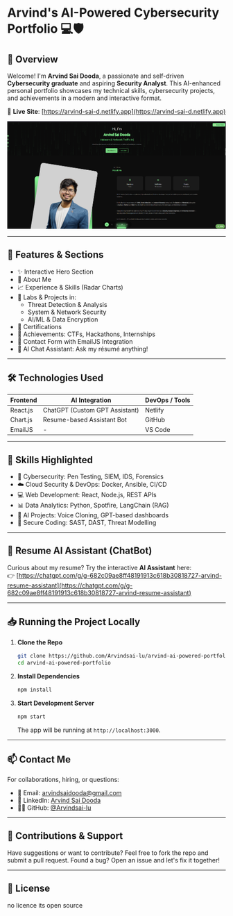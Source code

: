 # Arvind's AI-Powered Cybersecurity Portfolio 💻🛡️

## 🔎 Overview

Welcome! I'm **Arvind Sai Dooda**, a passionate and self-driven **Cybersecurity graduate** and aspiring **Security Analyst**. This AI-enhanced personal portfolio showcases my technical skills, cybersecurity projects, and achievements in a modern and interactive format.

🚀 **Live Site**: [https://arvind-sai-d.netlify.app](https://arvind-sai-d.netlify.app)

![Preview](https://raw.githubusercontent.com/Arvindsai-lu/arvind-ai-powered-portfolio/main/src/assets/preview.png)

---

## 📂 Features & Sections

- ✨ Interactive Hero Section
- 🧠 About Me
- 📈 Experience & Skills (Radar Charts)
- 🧰 Labs & Projects in:
  - Threat Detection & Analysis
  - System & Network Security
  - AI/ML & Data Encryption
- 📜 Certifications
- 🎯 Achievements: CTFs, Hackathons, Internships
- 📇 Contact Form with EmailJS Integration
- 🤖 AI Chat Assistant: Ask my résumé anything!

---

## 🛠️ Technologies Used

| Frontend | AI Integration | DevOps / Tools |
|----------|----------------|----------------|
| React.js | ChatGPT (Custom GPT Assistant) | Netlify |
| Chart.js | Resume-based Assistant Bot | GitHub |
| EmailJS  | -              | VS Code |

---

## 📌 Skills Highlighted

- 🔐 Cybersecurity: Pen Testing, SIEM, IDS, Forensics
- ☁️ Cloud Security & DevOps: Docker, Ansible, CI/CD
- 💻 Web Development: React, Node.js, REST APIs
- 📊 Data Analytics: Python, Spotfire, LangChain (RAG)
- 🧠 AI Projects: Voice Cloning, GPT-based dashboards
- 📂 Secure Coding: SAST, DAST, Threat Modelling

---

## 💬 Resume AI Assistant (ChatBot)

Curious about my resume? Try the interactive **AI Assistant** here:  
👉 [https://chatgpt.com/g/g-682c09ae8ff48191913c618b30818727-arvind-resume-assistant](https://chatgpt.com/g/g-682c09ae8ff48191913c618b30818727-arvind-resume-assistant)

---

## 📥 Running the Project Locally

1. **Clone the Repo**
   ```bash
   git clone https://github.com/Arvindsai-lu/arvind-ai-powered-portfolio.git
   cd arvind-ai-powered-portfolio
   ```

2. **Install Dependencies**
   ```bash
   npm install
   ```

3. **Start Development Server**
   ```bash
   npm start
   ```
   The app will be running at `http://localhost:3000`.

---

## 📫 Contact Me

For collaborations, hiring, or questions:

- 📧 Email: [arvindsaidooda@gmail.com](mailto:arvindsaidooda@gmail.com)
- 💼 LinkedIn: [Arvind Sai Dooda](https://www.linkedin.com/in/arvind-sai-dooda/)
- 🧑‍💻 GitHub: [@Arvindsai-lu](https://github.com/Arvindsai-lu)

---

## 🙌 Contributions & Support

Have suggestions or want to contribute? Feel free to fork the repo and submit a pull request. Found a bug? Open an issue and let's fix it together!

---

## 📝 License

no licence its open source 